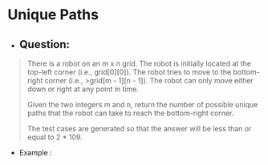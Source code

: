 # Unique Paths
- ## Question:
>There is a robot on an m x n grid. The robot is initially located at the top-left corner (i.e., grid[0][0]). The robot tries to move to the bottom-right corner (i.e., >grid[m - 1][n - 1]). The robot can only move either down or right at any point in time.
>
>Given the two integers m and n, return the number of possible unique paths that the robot can take to reach the bottom-right corner.
>
>The test cases are generated so that the answer will be less than or equal to 2 * 109.

- Example :

